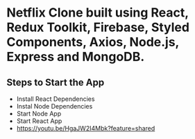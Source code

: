 # Netflix Clone built using React, Redux Toolkit, Firebase, Styled Components, Axios, Node.js, Express and MongoDB.

## Steps to Start the App

+ Install React Dependencies
+ Instal Node Dependencies
+ Start Node App
+ Start React App
+ https://youtu.be/HgaJW2I4Mbk?feature=shared




